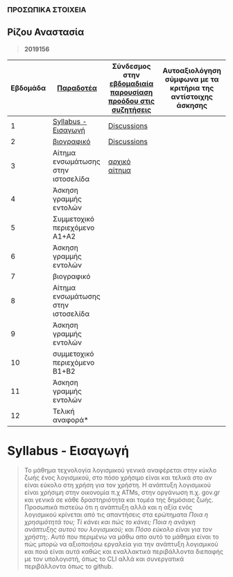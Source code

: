 ### ΠΡΟΣΩΠΙΚΑ ΣΤΟΙΧΕΙΑ

## **Ρίζου Αναστασία**

> **2019156**
>  


| Εβδομάδα | [Παραδοτέα ](https://courses-ionio.github.io/help/deliverables/) | Σύνδεσμος στην [εβδομαδιαία παρουσίαση προόδου στις συζητήσεις](https://github.com/courses-ionio/help/discussions/categories/show-and-tell) | Αυτοαξιολόγηση σύμφωνα με τα κριτήρια της αντίστοιχης άσκησης |
| --- | --- | --- | --- |
| 1 | [Syllabus - Εισαγωγή](https://courses-ionio.github.io/help/guide/) | [Discussions](https://github.com/courses-ionio/help/discussions/95)|  |
| 2 | [βιογραφικό](https://anastasia-rizou.github.io/online-cv/) |[Discussions](https://github.com/courses-ionio/help/discussions/226) | |
| 3 | Αίτημα ενσωμάτωσης στην ιστοσελίδα |[αρχικό αίτημα](https://github.com/courses-ionio/help/discussions/391) | |
| 4 | Άσκηση γραμμής εντολών | | |
| 5 | Συμμετοχικό περιεχόμενο A1+A2 | | |
| 6 | Άσκηση γραμμής εντολών | | |
| 7 | βιογραφικό | | |
| 8 | Αίτημα ενσωμάτωσης στην ιστοσελίδα | | |
| 9 | Άσκηση γραμμής εντολών | | |
| 10 | συμμετοχικό περιεχόμενο B1+B2 | | |
| 11 | Άσκηση γραμμής εντολών | | |
| 12 | Τελική αναφορά* | | |

# Syllabus - Εισαγωγή

> Το μάθημα τεχνολογία λογισμικού γενικά αναφέρεται στην κύκλο ζωής ένος λογισμικού, στο πόσο χρήσιμο είναι και τελικά στο αν είναι εύκολο στη χρήση για τον χρήστη. Η ανάπτυξη λογισμικού είναι χρήσιμη στην οικονομία π.χ ATMs, στην οργάνωση π.χ. gov.gr και γενικά σε κάθε δραστηριότητα και τομέα της δημόσιας ζωής. Προσωπικά πιστεύω ότι η ανάπτυξη αλλά και η αξία ενός λογισμικού κρίνεται από τις απαντήσεις στα ερώτηματα *Ποια η χρησιμότητά του; Τί κάνει και πώς το κάνει; Ποια η ανάγκη ανάπτυξης αυτού του λογισμικού;* και *Πόσο εύκολο είναι για τον χρήστη;*. Αυτό που περιμένω να μάθω απο αυτό το μάθημα είναι το πώς μπορώ να αξιοποιήσω εργαλεία για την ανάπτυξη λογισμικού και ποιά είναι αυτά καθώς και εναλλακτικά περιβάλλοντα διεπαφής με τον υπολογιστή, όπως το CLI αλλά και συνεργατικά περιβάλλοντα όπως το github.

